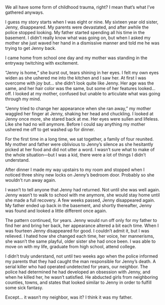 We all have some form of childhood trauma, right? I mean that’s what I’ve gathered anyways. 

I guess my story starts when I was eight or nine. My sixteen year old sister, Jenny, disappeared. My parents were devastated, and after awhile the police stopped looking. My father started spending all his time in the basement. I didn’t really know what was going on, but when I asked my mother she just waved her hand in a dismissive manner and told me he was trying to get Jenny back. 

I came home from school one day and my mother was standing in the entryway twitching with excitement. 

“Jenny is home,” she burst out, tears shining in her eyes. I felt my own eyes widen as she ushered me into the kitchen and I saw her. At first I was overcome with joy but… she didn’t look quite like Jenny. Her age was the same, and her hair color was the same, but some of her features looked… off. I looked at my mother, confused but unable to articulate what was going through my mind. 

“Jenny tried to change her appearance when she ran away,” my mother waggled her finger at Jenny, shaking her head and chuckling. I looked at Jenny once more, she stared back at me. Her eyes were sullen and lifeless. Like she had no will anymore. Before I could say anything my mother ushered me off to get washed up for dinner. 

For the first time in a long time, we sat together, a family of four reunited. My mother and father were oblivious to Jenny’s silence as she hesitantly picked at her food and did not utter a word. I wasn’t sure what to make of the whole situation—but I was a kid, there were a lot of things I didn’t understand. 

After dinner I made my way upstairs to my room and stopped when I noticed three shiny new locks on Jenny’s bedroom door. Probably so she wouldn’t run away again. 

I wasn’t to tell anyone that Jenny had returned. Not until she was well again. Jenny wasn’t to walk to school with me anymore, she would stay home until she made a full recovery.
A few weeks passed, Jenny disappeared again. My father ended up back in the basement, and shortly thereafter, Jenny was found and looked a little different once again. 

The pattern continued, for years. Jenny would run off only for my father to find her and bring her back, her appearance altered a bit each time. When I was fourteen Jenny disappeared for good. I couldn’t admit it, but I was relieved. I hated how she changed each time, her voice, her mannerisms, she wasn’t the same playful, older sister she had once been. I was able to move on with my life, graduate from high school, attend college. 

I didn’t truly understand, not until two weeks ago when the police informed my parents that they had caught the man responsible for Jenny’s death. A serial killer who had operated undetected for years, our neighbor. The police had determined he had developed an obsession with Jenny, and when he killed her, he wasn’t satisfied. He abducted girls from neighboring counties, towns, and states that looked similar to Jenny in order to fulfill some sick fantasy. 

Except… it wasn’t my neighbor, was it? I think it was my father.